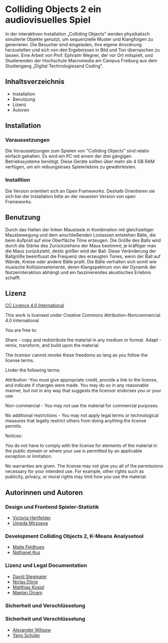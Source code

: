# Colliding Objects 2 ein audiovisuelles Spiel

In der interaktiven Installation „Colliding Objects" werden physikalisch simulierte Objekte genutzt, um sequenzielle Muster und Klangfolgen zu generieren. Die Besucher sind eingeladen, ihre eigene Anordnung herzustellen und sich von den Ergebnissen in Bild und Ton überraschen zu lassen. Eine Arbeit von Prof. Ephraim Wegner, der vor Ort mitspielt, und Studierenden der Hochschule Macromedia am Campus Freiburg aus dem Studiengang „Digital Technologiesand Coding".

## Inhaltsverzeichnis

* Installation
* Benutzung
* Lizenz
* Autoren

## Installation

### Voraussetzungen

Die Voraussetzungen zum Spielen von "Colliding Objects" sind relativ einfach gehalten. Es wird ein PC mit einem der drei gängigen Betriebssysteme benötigt. Diese Geräte sollten über mehr als 4 GB RAM verfügen, um ein reibungsloses Spielerlebnis zu gewährleisten.

### Installtion

Die Version orientiert sich an Open Frameworks. Deshalb Orientieren sie sich bei der Installation bitte an der neuesten Version von open Frameworks.

## Benutzung

Durch das Halten der linken Maustaste in Kombination mit gleichzeitiger Mausbewegung und dem anschließenden Loslassen entstehen Bälle, die beim Aufprall auf eine Oberfläche Töne erzeugen. Die Größe des Balls wird durch die Stärke des Zurückziehens der Maus bestimmt; je kräftiger man die Maus zurückzieht, desto größer wird der Ball. Diese Veränderung der Ballgröße beeinflusst die Frequenz des erzeugten Tones, wenn der Ball auf Wände, Kreise oder andere Bälle prallt. Die Bälle verhalten sich somit wie musische Kollisionselemente, deren Klangspektrum von der Dynamik der Nutzerinteraktion abhängt und ein faszinierendes akustisches Erlebnis schafft.

## Lizenz

<a href="https://creativecommons.org/licenses/by/4.0//">CC Licence 4.0 International</a>

This work is licensed under Creative Commons Attribution-Noncommercial 4.0 International

You are free to:

Share - copy and redistribute the material in any medium or format. Adapt - remix, transform, and build upon the material.

The licensor cannot revoke these freedoms as lang as you follow the license terms.


Linder the following terms:

Attribution -You must give appropriate credit, provide a link to the license, and indicate if changes were made. You may do so in any reasonable manner, but not in any way that suggests the licensor endorses you or your use.

Non-commercial - You may not use the material for commercial purposes.

No additional restrictions - You may not apply legal terms or technological measures that legally restrict others from doing anything the license permits.

Notices:

You do not have to comply with the license for elements of the material in the public domain or where your use is permitted by an applicable exception or limitation.

No warranties are given. The license may not give you all of the permissions necessary for your intended use. For example, other rights such as publicity, privacy, or moral rights may limit how you use the material.

## Autorinnen und Autoren

### Design und Frontend Spieler-Statistik
* <a href="https://github.com/MacroVictoria">Victoria Hertfelder</a>
* <a href="https://github.com/mirzoevau">Umeda Mirzoeva</a>

### Development Colliding Objects 2, K-Means Analysetool 
* <a href="https://github.com/MFDoom">Malte Feldhues</a>
* <a href="https://github.com/NathaSpace">Nathanel Kus</a>

### Lizenz und Legal Documentation 
* <a href="https://github.com/ThanatosOtris">David Stegmaier</a>
* <a href="https://github.com/Nica1807">Niclas Dörje</a>
* <a href="https://github.com/mkosiol2023">Matthias Kosiol</a>
* <a href="https://github.com/mae1an">Maelan Dinam</a>

### Sicherheit und Verschlüsselung
### Sicherheit und Verschlüsselung
* <a href="https://github.com/AlexW02">Alexander Wilisow</a>
* <a href="https://github.com/Xytoup">Yann Schüler</a>
